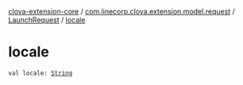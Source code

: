[clova-extension-core](../../index.md) / [com.linecorp.clova.extension.model.request](../index.md) / [LaunchRequest](index.md) / [locale](./locale.md)

# locale

`val locale: `[`String`](https://kotlinlang.org/api/latest/jvm/stdlib/kotlin/-string/index.html)
